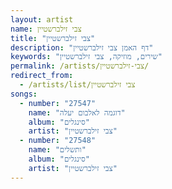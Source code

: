 ```yaml
---
layout: artist
name: צבי זילברשטיין
title: "צבי זילברשטיין"
description: "דף האמן צבי זילברשטיין"
keywords: "שירים, מוזיקה, צבי זילברשטיין"
permalink: /artists/צבי-זילברשטיין/
redirect_from:
  - /artists/list/צבי זילברשטיין
songs:
  - number: "27547"
    name: "דוגמה לאלבום יעלה"
    album: "סינגלים"
    artist: "צבי זילברשטיין"
  - number: "27548"
    name: "ותשלים"
    album: "סינגלים"
    artist: "צבי זילברשטיין"
---
```

